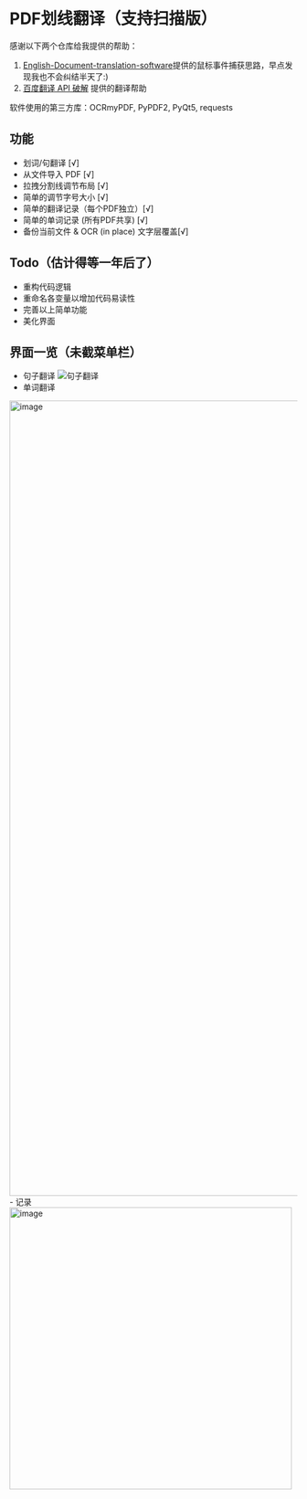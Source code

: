 <!--
 * @Author: your name
 * @Date: 2021-04-07 14:19:52
 * @LastEditTime: 2021-04-18 16:39:55
 * @LastEditors: Please set LastEditors
 * @Description: In User Settings Edit
 * @FilePath: /undefined/Users/home/PycharmProjects/pythonProject1/my_translation/readme.md
-->
# PDF划线翻译（支持扫描版）
感谢以下两个仓库给我提供的帮助：
1. [English-Document-translation-software](https://github.com/zhangcf0110/English-Document-translation-software)提供的鼠标事件捕获思路，早点发现我也不会纠结半天了:)
2. [百度翻译 API 破解](https://github.com/ZCY01/BaiduTranslate) 提供的翻译帮助

软件使用的第三方库：OCRmyPDF, PyPDF2, PyQt5, requests

## 功能

- 划词/句翻译 [√]
- 从文件导入 PDF [√]
- 拉拽分割线调节布局 [√]
- 简单的调节字号大小 [√]
- 简单的翻译记录（每个PDF独立）[√]
- 简单的单词记录 (所有PDF共享) [√]
- 备份当前文件 & OCR (in place) 文字层覆盖[√]
  
## Todo（估计得等一年后了）
- 重构代码逻辑
- 重命名各变量以增加代码易读性
- 完善以上简单功能
- 美化界面

## 界面一览（未截菜单栏）
- 句子翻译
![句子翻译](https://blogby.oss-cn-guangzhou.aliyuncs.com/20210418170605.png)
- 单词翻译
<img width="1393" alt="image" src="https://user-images.githubusercontent.com/79922894/115140196-97473000-a068-11eb-9bcb-1d8e581b04c7.png">
- 记录
<img width="494" alt="image" src="https://user-images.githubusercontent.com/79922894/115140422-d2962e80-a069-11eb-95a6-9ec6819d7ef5.png">


